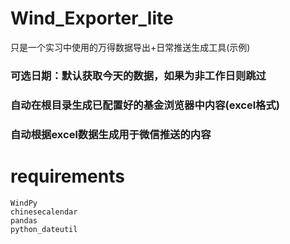 # Wind_Exporter_lite
 只是一个实习中使用的万得数据导出+日常推送生成工具(示例)
### 可选日期：默认获取今天的数据，如果为非工作日则跳过
### 自动在根目录生成已配置好的基金浏览器中内容(excel格式)
### 自动根据excel数据生成用于微信推送的内容
# requirements
```
WindPy
chinesecalendar
pandas
python_dateutil
```
